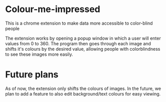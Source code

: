 # Colour-me-impressed
This is a chrome extension to make data more accessible to color-blind people

The extension works by opening a popup window in which a user will enter values from 0 to 360. The program then goes through each image and shifts it's colours by the desired value, allowing people with colorblindness to see these images more easily.

# Future plans
As of now, the extension only shifts the colours of images. In the future, we plan to add a feature to also edit background/text colours for easy viewing.
